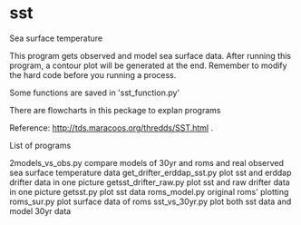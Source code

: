 sst
===

Sea surface temperature 

This program gets observed  and  model sea surface data. After running this program, a contour plot will be generated at
the end.
Remember to modify the hard code before you running a process.

Some functions are saved in 'sst_function.py'

There are flowcharts in this peckage to explan programs 

Reference:  http://tds.maracoos.org/thredds/SST.html .

List of programs


2models_vs_obs.py                 compare models of 30yr and roms and real observed sea surface temperature data
get_drifter_erddap_sst.py         plot sst and erddap drifter data in one picture
getsst_drifter_raw.py plot        sst and raw drifter data in one picture
getsst.py plot sst data
roms_model.py                     original roms' plotting
roms_sur.py                       plot surface data of roms
sst_vs_30yr.py                    plot both sst data and model 30yr data 
